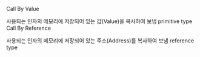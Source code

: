 Call By Value

사용되는 인자의 메모리에 저장되어 있는 값(Value)을 복사하여 보냄
primitive type
Call By Reference

사용되는 인자의 메모리에 저장되어 있는 주소(Address)를 복사하여 보냄
reference type